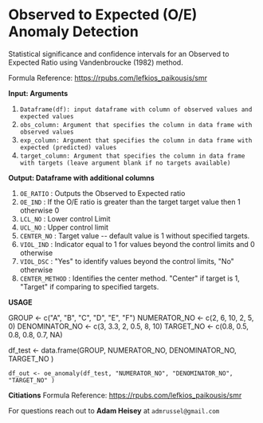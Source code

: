# Observed to Expected (O/E) Anomaly Detection
Statistical significance and confidence intervals for an Observed to Expected Ratio using Vandenbroucke (1982) method.

Formula Reference: https://rpubs.com/lefkios_paikousis/smr


**Input: Arguments**

1. ```Dataframe(df): input dataframe with column of observed values and expected values```
2. ```obs_column: Argument that specifies the column in data frame with observed values```
3. ```exp_column: Argument that specifies the column in data frame with expected (predicted) values```
4. ```target_column: Argument that specifies the column in data frame with targets (leave argument blank if no targets available)```


**Output: Dataframe with additional columns**

1. ```OE_RATIO``` : Outputs the Observed to Expected ratio
2. ```OE_IND``` : If the O/E ratio is greater than the target target value then 1 otherwise 0
3. ```LCL_NO``` : Lower control Limit
4. ```UCL_NO``` : Upper control limit
5. ```CENTER_NO``` : Target value -- default value is 1 without specified targets. 
6. ```VIOL_IND``` : Indicator equal to 1 for values beyond the control limits and 0 otherwise
7. ```VIOL_DSC``` : "Yes" to identify values beyond the control limits, "No" otherwise
8. ```CENTER_METHOD``` : Identifies the center method. "Center" if target is 1, "Target" if comparing to specified targets.

**USAGE**

GROUP <- c("A", "B", "C", "D", "E", "F")
NUMERATOR_NO <- c(2, 6, 10, 2, 5, 0)
DENOMINATOR_NO <- c(3, 3.3, 2, 0.5, 8, 10)
TARGET_NO <- c(0.8, 0.5, 0.8, 0.8, 0.7, NA)
 
df_test <- data.frame(GROUP, NUMERATOR_NO, DENOMINATOR_NO, TARGET_NO )

  ```df_out <- oe_anomaly(df_test, "NUMERATOR_NO", "DENOMINATOR_NO", "TARGET_NO" )```




**Citiations**
Formula Reference: https://rpubs.com/lefkios_paikousis/smr

For questions reach out to **Adam Heisey** at ```admrussel@gmail.com```
